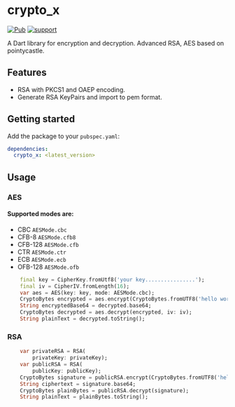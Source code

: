 # crypto_x
[![Pub](https://img.shields.io/pub/v/crypto_x.svg?style=flat-square)](https://pub.dev/packages/crypto_x)
[![support](https://img.shields.io/badge/platform-android%20|%20ios%20|%20web%20|%20macos%20|%20windows%20|%20linux%20-blue.svg)](https://pub.dev/packages/crypto_x)

A Dart library for encryption and decryption. Advanced RSA, AES based on pointycastle.

## Features

* RSA with PKCS1 and OAEP encoding.
* Generate RSA KeyPairs and import to pem format.

## Getting started

Add the package to your `pubspec.yaml`:

```yaml
dependencies:
  crypto_x: <latest_version>
```

## Usage

### AES

#### Supported modes are:
- CBC `AESMode.cbc`
- CFB-8 `AESMode.cfb8`
- CFB-128 `AESMode.cfb`
- CTR `AESMode.ctr`
- ECB `AESMode.ecb`
- OFB-128 `AESMode.ofb`

```dart
    final key = CipherKey.fromUtf8('your key................');
    final iv = CipherIV.fromLength(16);
    var aes = AES(key: key, mode: AESMode.cbc);
    CryptoBytes encrypted = aes.encrypt(CryptoBytes.fromUTF8('hello world.'), iv: iv);
    String encryptedBase64 = decrypted.base64;
    CryptoBytes decrypted = aes.decrypt(encrypted, iv: iv);
    String plainText = decrypted.toString();
```

### RSA
```dart
    var privateRSA = RSA(
        privateKey: privateKey);
    var publicRSA = RSA(
        publicKey: publicKey);
    CryptoBytes signature = publicRSA.encrypt(CryptoBytes.fromUTF8('hello world'));
    String ciphertext = signature.base64;
    CryptoBytes plainBytes = publicRSA.decrypt(signature);
    String plainText = plainBytes.toString();
```

[comment]: <> (## Additional information)
